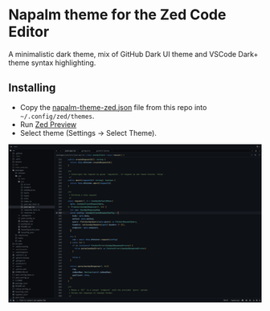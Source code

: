# Napalm theme for the Zed Code Editor

A minimalistic dark theme, mix of GitHub Dark UI theme and VSCode Dark+ theme syntax highlighting.

## Installing
- Copy the [napalm-theme-zed.json](./napalm-theme-zed.json) file from this repo into `~/.config/zed/themes`.
- Run [Zed Preview](https://zed.dev/releases/preview)
- Select theme (Settings -> Select Theme).

![](img/theme.png)
